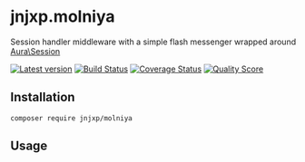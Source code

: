 # jnjxp.molniya
Session handler middleware with a simple flash messenger wrapped around
[Aura\Session]

[![Latest version][ico-version]][link-packagist]
[![Build Status][ico-travis]][link-travis]
[![Coverage Status][ico-scrutinizer]][link-scrutinizer]
[![Quality Score][ico-code-quality]][link-code-quality]

## Installation
```
composer require jnjxp/molniya
```

## Usage


[Aura\Session]: https://github.com/auraphp/Aura.Session

[ico-version]: https://img.shields.io/packagist/v/jnjxp/molniya.svg?style=flat-square
[ico-travis]: https://img.shields.io/travis/jnjxp/jnjxp.molniya/master.svg?style=flat-square
[ico-scrutinizer]: https://img.shields.io/scrutinizer/coverage/g/jnjxp/jnjxp.molniya.svg?style=flat-square
[ico-code-quality]: https://img.shields.io/scrutinizer/g/jnjxp/jnjxp.molniya.svg?style=flat-square

[link-packagist]: https://packagist.org/packages/jnjxp/molniya
[link-travis]: https://travis-ci.org/jnjxp/jnjxp.molniya
[link-scrutinizer]: https://scrutinizer-ci.com/g/jnjxp/jnjxp.molniya
[link-code-quality]: https://scrutinizer-ci.com/g/jnjxp/jnjxp.molniya
